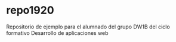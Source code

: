 # repo1920
Repositorio de ejemplo para el alumnado del grupo DW1B del ciclo formativo Desarrollo de aplicaciones web
